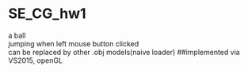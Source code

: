 # SE_CG_hw1
a ball
<br>jumping when left mouse button clicked
<br>can be replaced by other .obj models(naive loader)
##implemented via VS2015, openGL
